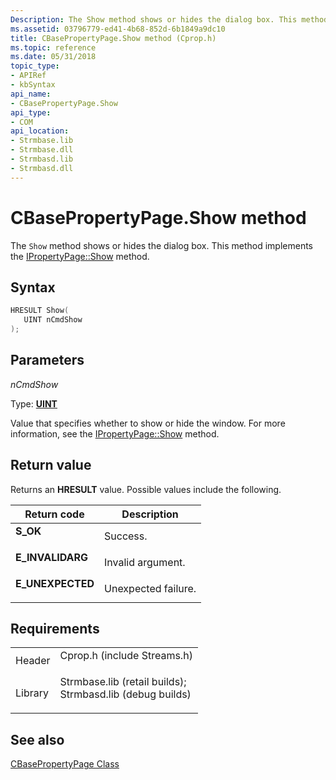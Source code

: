 ```yaml
---
Description: The Show method shows or hides the dialog box. This method implements the IPropertyPage::Show method.
ms.assetid: 03796779-ed41-4b68-852d-6b1849a9dc10
title: CBasePropertyPage.Show method (Cprop.h)
ms.topic: reference
ms.date: 05/31/2018
topic_type: 
- APIRef
- kbSyntax
api_name: 
- CBasePropertyPage.Show
api_type: 
- COM
api_location: 
- Strmbase.lib
- Strmbase.dll
- Strmbasd.lib
- Strmbasd.dll
---
```


# CBasePropertyPage.Show method

The `Show` method shows or hides the dialog box. This method implements the [IPropertyPage::Show](/windows/win32/api/ocidl/nf-ocidl-ipropertypage-show) method.

## Syntax

```C++
HRESULT Show(
   UINT nCmdShow
);
```
## Parameters

*nCmdShow*

Type: **[UINT](../winprog/windows-data-types.md)**

Value that specifies whether to show or hide the window. For more information, see the [IPropertyPage::Show](/windows/win32/api/ocidl/nf-ocidl-ipropertypage-show) method.

## Return value

Returns an **HRESULT** value. Possible values include the following.

| Return code                                                                                  | Description                    |
|----------------------------------------------------------------------------------------------|--------------------------------|
| <dl> <dt>**S\_OK**</dt> </dl>         | Success.<br/>            |
| <dl> <dt>**E\_INVALIDARG**</dt> </dl> | Invalid argument.<br/>   |
| <dl> <dt>**E\_UNEXPECTED**</dt> </dl> | Unexpected failure.<br/> |

## Requirements

|                    |                                                                                                                                                                                            |
|--------------------|--------------------------------------------------------------------------------------------------------------------------------------------------------------------------------------------|
| Header  | <dl> <dt>Cprop.h (include Streams.h)</dt> </dl>                                                                                     |
| Library | <dl> <dt>Strmbase.lib (retail builds); </dt> <dt>Strmbasd.lib (debug builds)</dt> </dl> |

## See also

[CBasePropertyPage Class](cbasepropertypage.md)